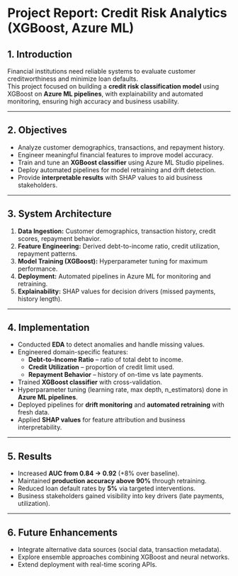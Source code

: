 # Project Report: Credit Risk Analytics (XGBoost, Azure ML)

## 1. Introduction
Financial institutions need reliable systems to evaluate customer creditworthiness and minimize loan defaults.  
This project focused on building a **credit risk classification model** using XGBoost on **Azure ML pipelines**, with explainability and automated monitoring, ensuring high accuracy and business usability.

---

## 2. Objectives
- Analyze customer demographics, transactions, and repayment history.  
- Engineer meaningful financial features to improve model accuracy.  
- Train and tune an **XGBoost classifier** using Azure ML Studio pipelines.  
- Deploy automated pipelines for model retraining and drift detection.  
- Provide **interpretable results** with SHAP values to aid business stakeholders.  

---

## 3. System Architecture
1. **Data Ingestion:** Customer demographics, transaction history, credit scores, repayment behavior.  
2. **Feature Engineering:** Derived debt-to-income ratio, credit utilization, repayment patterns.  
3. **Model Training (XGBoost):** Hyperparameter tuning for maximum performance.  
4. **Deployment:** Automated pipelines in Azure ML for monitoring and retraining.  
5. **Explainability:** SHAP values for decision drivers (missed payments, history length).  

---

## 4. Implementation
- Conducted **EDA** to detect anomalies and handle missing values.  
- Engineered domain-specific features:  
  - **Debt-to-Income Ratio** – ratio of total debt to income.  
  - **Credit Utilization** – proportion of credit limit used.  
  - **Repayment Behavior** – history of on-time vs late payments.  
- Trained **XGBoost classifier** with cross-validation.  
- Hyperparameter tuning (learning rate, max depth, n_estimators) done in **Azure ML pipelines**.  
- Deployed pipelines for **drift monitoring** and **automated retraining** with fresh data.  
- Applied **SHAP values** for feature attribution and business interpretability.  

---

## 5. Results
- Increased **AUC from 0.84 → 0.92** (+8% over baseline).  
- Maintained **production accuracy above 90%** through retraining.  
- Reduced loan default rates by **5%** via targeted interventions.  
- Business stakeholders gained visibility into key drivers (late payments, utilization).  

---

## 6. Future Enhancements
- Integrate alternative data sources (social data, transaction metadata).  
- Explore ensemble approaches combining XGBoost and neural networks.  
- Extend deployment with real-time scoring APIs.  

